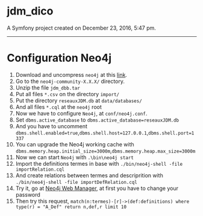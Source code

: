 jdm_dico
========

A Symfony project created on December 23, 2016, 5:47 pm.

-----
# Configuration Neo4j

1. Download and uncompress `neo4j` at this [link](https://neo4j.com/download/).
2. Go to the  `neo4j-community-X.X.X/` directory.
1. Unzip the file `jdm_dbb.tar`
2. Put all files `*.csv` on the directory `import/`
2. Put the directory `reseauxJDM.db` at `data/databases/`
3. And all files `*.cql` at the `neo4j` root
7. Now we have to configure `Neo4j`, at `conf/neo4j.conf`.
8. Set `dbms.active_database` to `dbms.active_database=reseauxJDM.db`
9. And you have to uncomment `dbms.shell.enabled=true`,`dbms.shell.host=127.0.0.1`,`dbms.shell.port=1337`
10. You can upgrade the Neo4j working cache with `dbms.memory.heap.initial_size=3000m`,`dbms.memory.heap.max_size=3000m`
11. Now we can start `Neo4j` with `.\bin\neo4j start`
12. Import the definitions termes in base with `./bin/neo4j-shell -file importRelation.cql`
13. And create relations between termes and descriprition with `./bin/neo4j-shell -file importDefRelation.cql`
14. Try it, go at [Neo4j Web Manager](http://localhost:7474/browser/), at first you have to change your password
15. Then try this request, `match(n:termes)-[r]->(def:definitions) where type(r) = "A_Def" return n,def,r limit 10`
